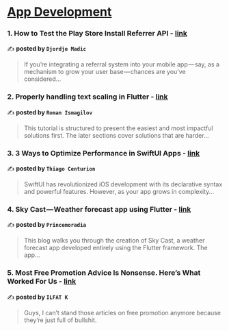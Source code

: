 
<h1><a href=https://medium.com/tag/mobile-app-development/recommended target="_blank" rel="noopener noreferrer">App Development</a></h1>
<h3>1. How to Test the Play Store Install Referrer API - <a href="https://medium.com/@madicdjordje/how-to-test-the-play-store-install-referrer-api-78a63d59945b" target="_blank" rel="noopener noreferrer">link</a></h3>

✍️ **posted by `Djordje Madic`**

<blockquote>If you’re integrating a referral system into your mobile app — say, as a mechanism to grow your user base — chances are you’ve considered…</blockquote>

<h3>2. Properly handling text scaling in Flutter - <a href="https://medium.com/@pomis172/properly-handling-text-scaling-in-flutter-313fe717816c" target="_blank" rel="noopener noreferrer">link</a></h3>

✍️ **posted by `Roman Ismagilov`**

<blockquote>This tutorial is structured to present the easiest and most impactful solutions first. The later sections cover solutions that are harder…</blockquote>

<h3>3. 3 Ways to Optimize Performance in SwiftUI Apps - <a href="https://medium.com/@thiagorodriguescenturion/3-ways-to-optimize-performance-in-swiftui-apps-5a54b72b4041" target="_blank" rel="noopener noreferrer">link</a></h3>

✍️ **posted by `Thiago Centurion`**

<blockquote>SwiftUI has revolutionized iOS development with its declarative syntax and powerful features. However, as your app grows in complexity…</blockquote>

<h3>4. Sky Cast — Weather forecast app using Flutter - <a href="https://medium.com/@princemoradia3008/sky-cast-weather-forecast-app-using-flutter-6389e99e8102" target="_blank" rel="noopener noreferrer">link</a></h3>

✍️ **posted by `Princemoradia`**

<blockquote>This blog walks you through the creation of Sky Cast, a weather forecast app developed entirely using the Flutter framework. The app…</blockquote>

<h3>5. Most Free Promotion Advice Is Nonsense. Here’s What Worked For Us - <a href="https://medium.com/better-marketing/most-free-promotion-advice-is-nonsense-heres-what-worked-for-us-456ddc928a7c" target="_blank" rel="noopener noreferrer">link</a></h3>

✍️ **posted by `ILFAT K`**

<blockquote>Guys, I can’t stand those articles on free promotion anymore because they’re just full of bullshit.</blockquote>

